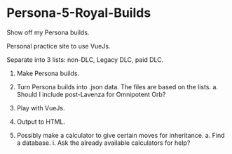 # Persona-5-Royal-Builds
Show off my Persona builds.

Personal practice site to use VueJs.

Separate into 3 lists: non-DLC, Legacy DLC, paid DLC.

1. Make Persona builds.

2. Turn Persona builds into .json data. The files are based on the lists.
    a. Should I include post-Lavenza for Omnipotent Orb?

3. Play with VueJs.

4. Output to HTML.

5. Possibly make a calculator to give certain moves for inheritance.
    a. Find a database.
        i. Ask the already available calculators for help?